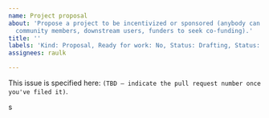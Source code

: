 ```yaml
---
name: Project proposal
about: 'Propose a project to be incentivized or sponsored (anybody can propose a project:
  community members, downstream users, funders to seek co-funding).'
title: ''
labels: 'Kind: Proposal, Ready for work: No, Status: Drafting, Status: Proposed'
assignees: raulk

---
```


<!-- ^^ Please set the title of this issue to the project name. ^^^ -->

This issue is specified here: `(TBD – indicate the pull request number once you've filed it)`.

<!-- 
     Fork the repo, and copy the file `TEMPLATES/000-project-proposal.md` to the root of your fork.

      * Fill in as much detail as you can.
      * The submission doesn't need to be perfect, we can sort out details later. At this stage, we want to keep the barrier to propose a project low.
      * In the filename, replace `000` with the number of the placeholder issue you created above.

     Then submit a PR to this repo. Make sure you enable the "allow edits from maintainers" option in the PR screen. Then go back and edit the issue, adding a link to the new PR.
-->s
